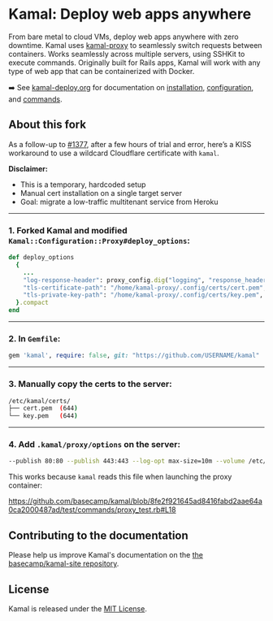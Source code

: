 # Kamal: Deploy web apps anywhere

From bare metal to cloud VMs, deploy web apps anywhere with zero downtime. Kamal uses [kamal-proxy](https://github.com/basecamp/kamal-proxy) to seamlessly switch requests between containers. Works seamlessly across multiple servers, using SSHKit to execute commands. Originally built for Rails apps, Kamal will work with any type of web app that can be containerized with Docker.

➡️ See [kamal-deploy.org](https://kamal-deploy.org) for documentation on [installation](https://kamal-deploy.org/docs/installation), [configuration](https://kamal-deploy.org/docs/configuration), and [commands](https://kamal-deploy.org/docs/commands).

## About this fork

As a follow-up to [#1377](https://github.com/basecamp/kamal/issues/1377), after a few hours of trial and error, here’s a KISS workaround to use a wildcard Cloudflare certificate with `kamal`.

**Disclaimer:**
- This is a temporary, hardcoded setup
- Manual cert installation on a single target server
- Goal: migrate a low-traffic multitenant service from Heroku

---

### 1. Forked Kamal and modified `Kamal::Configuration::Proxy#deploy_options`:

```ruby
def deploy_options
  {
    ...
    "log-response-header": proxy_config.dig("logging", "response_headers"),
    "tls-certificate-path": "/home/kamal-proxy/.config/certs/cert.pem",
    "tls-private-key-path": "/home/kamal-proxy/.config/certs/key.pem",
  }.compact
end
```

---

### 2. In `Gemfile`:

```ruby
gem 'kamal', require: false, git: "https://github.com/USERNAME/kamal"
```

---

### 3. Manually copy the certs to the server:

```bash
/etc/kamal/certs/
├── cert.pem  (644)
└── key.pem   (644)
```

---

### 4. Add `.kamal/proxy/options` on the server:

```bash
--publish 80:80 --publish 443:443 --log-opt max-size=10m --volume /etc/kamal/certs:/home/kamal-proxy/.config/certs:ro --env
```

This works because `kamal` reads this file when launching the proxy container:

https://github.com/basecamp/kamal/blob/8fe2f921645ad8416fabd2aae64a0ca2000487ad/test/commands/proxy_test.rb#L18


## Contributing to the documentation

Please help us improve Kamal's documentation on the [the basecamp/kamal-site repository](https://github.com/basecamp/kamal-site).

## License

Kamal is released under the [MIT License](https://opensource.org/licenses/MIT).
